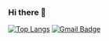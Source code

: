 ### Hi there 👋

[![Top Langs](https://github-readme-stats.vercel.app/api/top-langs/?username=romchesko-pazzi&layout=compact)](https://github.com/romchesko-pazzi/github-readme-stats)
[![Gmail Badge](https://img.shields.io/badge/-romchesko.pazzi@gmail.com-c14438?style=flat&logo=Gmail&logoColor=white&link=mailto:romchesko.pazzi@gmail.com)](mailto:romchesko.pazzi@gmail.com)

